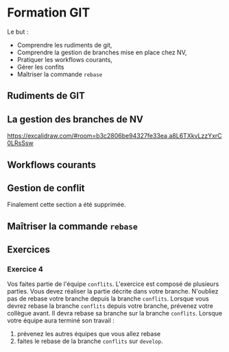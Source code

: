 # Formation GIT

Le but :

- Comprendre les rudiments de git,
- Comprendre la gestion de branches mise en place chez NV,
- Pratiquer les workflows courants,
- Gérer les confits
- Maîtriser la commande `rebase`

## Rudiments de GIT

## La gestion des branches de NV

https://excalidraw.com/#room=b3c2806be94327fe33ea,a8L6TXkvLzzYxrC0LRsSsw

## Workflows courants

## Gestion de conflit

Finalement cette section a été supprimée.

## Maîtriser la commande `rebase`

## Exercices

### Exercice 4

Vos faites partie de l'équipe `conflits`.
L'exercice est composé de plusieurs parties.
Vous devez réaliser la partie décrite dans votre branche.
N'oubliez pas de rebase votre branche depuis la branche `conflits`.
Lorsque vous devrez rebase la branche `conflits` depuis votre branche, prévenez votre collègue avant.
Il devra rebase sa branche sur la branche `conflits`.
Lorsque votre équipe aura terminé son travail :

1. prévenez les autres équipes que vous allez rebase
2. faites le rebase de la branche `conflits` sur `develop`.
